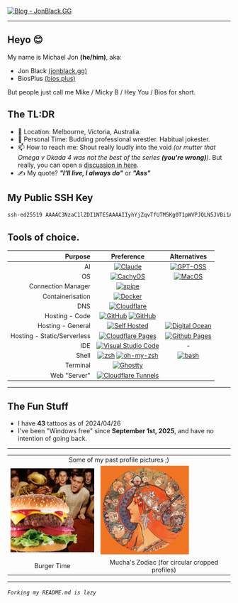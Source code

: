 <!-- I think this may be too much img lol
![Header](Profile/Assets/Images/Optimized/Other/header.webp) 
-->
[![Blog - JonBlack.GG](https://img.shields.io/badge/Blog%20-%20JonBlack.GG-000?style=for-the-badge&logo=hugo&logoColor=white)](https://jonblack.gg/)

---

## Heyo 😊

My name is Michael Jon **(he/him)**, aka:
- Jon Black [(jonblack.gg)](https://jonblack.gg)
- BiosPlus [(bios.plus)](https://bios.plus)

But people just call me Mike / Micky B / Hey You / Bios for short.

## The TL:DR

- 📍 Location: Melbourne, Victoria, Australia.
- 🤼 Personal Time: Budding professional wrestler. Habitual jokester.
- 📫 How to reach me: Shout really loudly into the void *(or mutter that Omega v Okada 4 was not the best of the series ***(you're wrong)***)*. But really, you can open a [discussion in here](https://github.com/BiosPlus/BiosPlus/discussions).
- ✍️ My quote? ***"I'll live, I always do"*** or ***"Ass"***

## My Public SSH Key
```sh
ssh-ed25519 AAAAC3NzaC1lZDI1NTE5AAAAIIyhYjZqvTfUTM5Kg0T1pWVPJQLN5JVBi1AoqE1PKIC5
```

## Tools of choice.

| Purpose | Preference | Alternatives |
|---:|:---:|:---:|
| AI | [![Claude](https://img.shields.io/badge/Claude-D97706?style=for-the-badge&logo=anthropic&logoColor=white)](https://claude.ai) | [![GPT-OSS](https://img.shields.io/badge/GPT_OSS-3DA639?style=for-the-badge&logo=openai&logoColor=white)](https://github.com/openai/gpt-oss) |
| OS | [![CachyOS](https://img.shields.io/badge/CachyOS-FF6B35?style=for-the-badge&logo=linux&logoColor=white)](https://cachyos.org) | [![MacOS](https://img.shields.io/badge/MacOS-000000?style=for-the-badge&logo=apple&logoColor=white)](https://www.apple.com/macos) |
| Connection Manager | [![xpipe](https://img.shields.io/badge/xpipe-000000?style=for-the-badge&logo=xpipe&logoColor=white)](https://xpipe.io) |  |
| Containerisation | [![Docker](https://img.shields.io/badge/Docker-2CA5E0?style=for-the-badge&logo=docker&logoColor=white)](https://www.docker.com) |  |
| DNS | [![Cloudflare](https://img.shields.io/badge/Cloudflare-F38020?style=for-the-badge&logo=Cloudflare&logoColor=white)](https://www.cloudflare.com) |  |
| Hosting - Code | [![GitHub](https://img.shields.io/badge/Github-2088FF?style=for-the-badge&logo=github&logoColor=white)](https://github.com) [![GitHub](https://img.shields.io/badge/Github_Actions-2088FF?style=for-the-badge&logo=github-actions&logoColor=white)](https://github.com/features/actions) |  |
| Hosting - General | [![Self Hosted](https://img.shields.io/badge/Self_Hosted-2E3440?style=for-the-badge&logo=homeassistant&logoColor=white)](https://selfhosted.libhunt.com) | [![Digital Ocean](https://img.shields.io/badge/Digital_Ocean-0080FF?style=for-the-badge&logo=DigitalOcean&logoColor=white)](https://www.digitalocean.com) |
| Hosting - Static/Serverless | [![Cloudflare Pages](https://img.shields.io/badge/Cloudflare%20Pages-F38020?style=for-the-badge&logo=Cloudflare%20Pages&logoColor=white)](https://pages.cloudflare.com) | [![Github Pages](https://img.shields.io/badge/GitHub%20Pages-222222?style=for-the-badge&logo=GitHub%20Pages&logoColor=white)](https://pages.github.com)  |
| IDE | [![Visual Studio Code](https://img.shields.io/badge/Visual_Studio_Code-0078D4?style=for-the-badge&logo=visual%20studio%20code&logoColor=white)](https://code.visualstudio.com) | - |
| Shell | [![zsh](https://img.shields.io/badge/zsh-F15A24?style=for-the-badge&logo=zsh&logoColor=white)](https://www.zsh.org) [![oh-my-zsh](https://img.shields.io/badge/oh--my--zsh-000000?style=for-the-badge&logo=ohmyzsh&logoColor=white)](https://ohmyz.sh) | [![bash](https://img.shields.io/badge/bash-4EAA25?style=for-the-badge&logo=gnu-bash&logoColor=white)](https://www.gnu.org/software/bash) |
| Terminal | [![Ghostty](https://img.shields.io/badge/Ghostty-6E44FF?style=for-the-badge&logo=ghost&logoColor=white)](https://ghostty.app) |
| Web "Server" | [![Cloudflare Tunnels](https://img.shields.io/badge/Cloudflare%20Tunnels-F38020?style=for-the-badge&logo=Cloudflare&logoColor=white)](https://developers.cloudflare.com/cloudflare-one/connections/connect-apps/)|

---

## The Fun Stuff

- I have **43** tattoos as of 2024/04/26
- I've been "Windows free" since **September 1st, 2025**, and have no intention of going back.

---

<table>
    <tr>
        <tr>
            <td colspan="2"><center>Some of my past profile pictures ;)</center></td>
        </tr>
    <tr>
        <td><img src="Profile/Assets/Images/Optimized/Profile_Pictures/burgertime.webp" alt="Burgertime!" width="200px"></td>
        <td><img src="Profile/Assets/Images/Optimized/Profile_Pictures/mucha_zodiac.webp" alt="Mucha_Zodiac" width="200px"></td>
    </tr>
    <tr>
        <td><center>Burger Time</center></td>
        <td><center>Mucha's Zodiac (for circular cropped profiles)</center></td>
    </tr>
</table>

---

*```Forking my README.md is lazy```*
